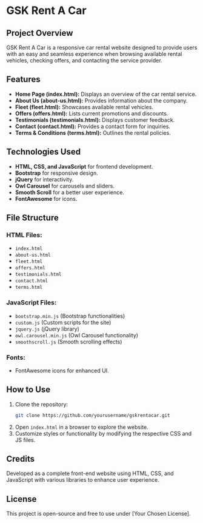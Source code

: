 # GSK Rent A Car

## Project Overview
GSK Rent A Car is a responsive car rental website designed to provide users with an easy and seamless experience when browsing available rental vehicles, checking offers, and contacting the service provider.

## Features
- **Home Page (index.html):** Displays an overview of the car rental service.
- **About Us (about-us.html):** Provides information about the company.
- **Fleet (fleet.html):** Showcases available rental vehicles.
- **Offers (offers.html):** Lists current promotions and discounts.
- **Testimonials (testimonials.html):** Displays customer feedback.
- **Contact (contact.html):** Provides a contact form for inquiries.
- **Terms & Conditions (terms.html):** Outlines the rental policies.

## Technologies Used
- **HTML, CSS, and JavaScript** for frontend development.
- **Bootstrap** for responsive design.
- **jQuery** for interactivity.
- **Owl Carousel** for carousels and sliders.
- **Smooth Scroll** for a better user experience.
- **FontAwesome** for icons.

## File Structure
### HTML Files:
- `index.html`
- `about-us.html`
- `fleet.html`
- `offers.html`
- `testimonials.html`
- `contact.html`
- `terms.html`

### JavaScript Files:
- `bootstrap.min.js` (Bootstrap functionalities)
- `custom.js` (Custom scripts for the site)
- `jquery.js` (jQuery library)
- `owl.carousel.min.js` (Owl Carousel functionality)
- `smoothscroll.js` (Smooth scrolling effects)

### Fonts:
- FontAwesome icons for enhanced UI.

## How to Use
1. Clone the repository:
   ```sh
   git clone https://github.com/yourusername/gskrentacar.git
   ```
2. Open `index.html` in a browser to explore the website.
3. Customize styles or functionality by modifying the respective CSS and JS files.

## Credits
Developed as a complete front-end website using HTML, CSS, and JavaScript with various libraries to enhance user experience.

## License
This project is open-source and free to use under [Your Chosen License].

